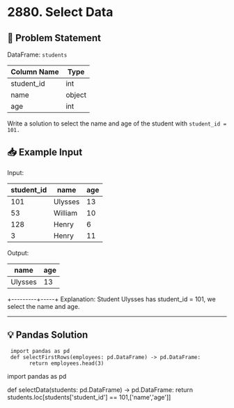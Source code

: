 # 2880. Select Data

## 📝 Problem Statement

DataFrame: `students`

| Column Name | Type   |
|-------------|--------|
| student_id  | int    |
| name        | object |
| age         | int    |

Write a solution to select the name and age of the student with `student_id = 101.`

## 📥 Example Input

Input:

| student_id | name    | age |
|------------|---------|-----|
| 101        | Ulysses | 13  |
| 53         | William | 10  |
| 128        | Henry   | 6   |
| 3          | Henry   | 11  |

Output:

| name    | age | 
|---------|-----|
| Ulysses | 13  |
+---------+-----+
Explanation:
Student Ulysses has student_id = 101, we select the name and age.

---

## 💡 Pandas Solution

     import pandas as pd
     def selectFirstRows(employees: pd.DataFrame) -> pd.DataFrame:
           return employees.head(3)

import pandas as pd

def selectData(students: pd.DataFrame) -> pd.DataFrame:
    return students.loc[students['student_id'] == 101,['name','age']]
